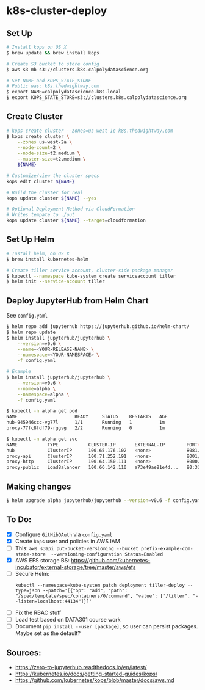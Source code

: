 # k8s-cluster-deploy

## Set Up

```bash
# Install kops on OS X
$ brew update && brew install kops

# Create S3 bucket to store config
$ aws s3 mb s3://clusters.k8s.calpolydatascience.org

# Set NAME and KOPS_STATE_STORE
# Public was: k8s.thedwightway.com
$ export NAME=calpolydatascience.k8s.local
$ export KOPS_STATE_STORE=s3://clusters.k8s.calpolydatascience.org
```
 
## Create Cluster

```bash
# kops create cluster --zones=us-west-1c k8s.thedwightway.com
$ kops create cluster \
    --zones us-west-2a \
    --node-count=2 \
    --node-size=t2.medium \
    --master-size=t2.medium \
    ${NAME}

# Customize/view the cluster specs
kops edit cluster ${NAME}

# Build the cluster for real
kops update cluster ${NAME} --yes

# Optional Deployment Method via CloudFormation
# Writes tempate to ./out
kops update cluster ${NAME} --target=cloudformation

```

## Set Up Helm

```bash
# Install helm, on OS X
$ brew install kubernetes-helm

# Create tiller service account, cluster-side package manager
$ kubectl --namespace kube-system create serviceaccount tiller
$ helm init --service-account tiller
```

## Deploy JupyterHub from Helm Chart
See `config.yaml`

```bash
$ helm repo add jupyterhub https://jupyterhub.github.io/helm-chart/
$ helm repo update
$ helm install jupyterhub/jupyterhub \
    --version=v0.6 \
    --name=<YOUR-RELEASE-NAME> \
    --namespace=<YOUR-NAMESPACE> \
    -f config.yaml
```
```bash
# Example
$ helm install jupyterhub/jupyterhub \
    --version=v0.6 \
    --name=alpha \
    --namespace=alpha \
    -f config.yaml

$ kubectl -n alpha get pod
NAME                     READY     STATUS    RESTARTS   AGE
hub-945946ccc-vg77l      1/1       Running   1          1m
proxy-77fc8fdf79-rggvg   2/2       Running   0          1m

$ kubectl -n alpha get svc
NAME           TYPE           CLUSTER-IP       EXTERNAL-IP        PORT(S)                      AGE
hub            ClusterIP      100.65.176.102   <none>             8081/TCP                     2m
proxy-api      ClusterIP      100.71.252.191   <none>             8001/TCP                     2m
proxy-http     ClusterIP      100.64.150.111   <none>             8000/TCP                     2m
proxy-public   LoadBalancer   100.66.142.110   a73e49ae81e4d...   80:32174/TCP,443:31291/TCP   2m
```

## Making changes
```bash
$ helm upgrade alpha jupyterhub/jupyterhub --version=v0.6 -f config.yaml
```

## To Do:  
- [x] Configure `GitHibOAuth` via `config.yaml`
- [x] Create `kops` user and policies in AWS IAM
- [ ] This: `aws s3api put-bucket-versioning --bucket prefix-example-com-state-store  --versioning-configuration Status=Enabled` 
- [x] AWS EFS storage BS: https://github.com/kubernetes-incubator/external-storage/tree/master/aws/efs
- [ ] Secure Helm:
    ```
    kubectl --namespace=kube-system patch deployment tiller-deploy --type=json --patch='[{"op": "add", "path": "/spec/template/spec/containers/0/command", "value": ["/tiller", "--listen=localhost:44134"]}]'
    ```
- [ ] Fix the RBAC stuff
- [ ] Load test based on DATA301 course work
- [ ] Document `pip install --user [package]`, so user can persist packages. Maybe set as the default?

## Sources:
 - https://zero-to-jupyterhub.readthedocs.io/en/latest/ 
 - https://kubernetes.io/docs/getting-started-guides/kops/
 - https://github.com/kubernetes/kops/blob/master/docs/aws.md
